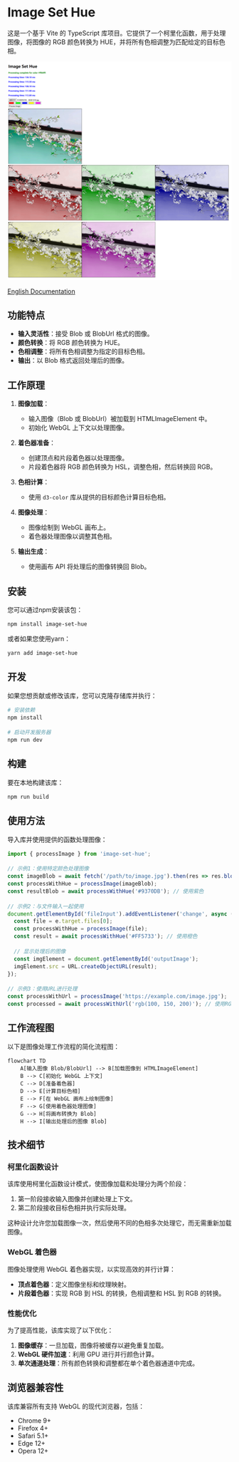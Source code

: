 # Image Set Hue

这是一个基于 Vite 的 TypeScript 库项目。它提供了一个柯里化函数，用于处理图像，将图像的 RGB 颜色转换为 HUE，并将所有色相调整为匹配给定的目标色相。

![示例图片](static/image.png)

[English Documentation](README.md)

## 功能特点

- **输入灵活性**：接受 Blob 或 BlobUrl 格式的图像。
- **颜色转换**：将 RGB 颜色转换为 HUE。
- **色相调整**：将所有色相调整为指定的目标色相。
- **输出**：以 Blob 格式返回处理后的图像。

## 工作原理

1. **图像加载**：
   - 输入图像（Blob 或 BlobUrl）被加载到 HTMLImageElement 中。
   - 初始化 WebGL 上下文以处理图像。

2. **着色器准备**：
   - 创建顶点和片段着色器以处理图像。
   - 片段着色器将 RGB 颜色转换为 HSL，调整色相，然后转换回 RGB。

3. **色相计算**：
   - 使用 `d3-color` 库从提供的目标颜色计算目标色相。

4. **图像处理**：
   - 图像绘制到 WebGL 画布上。
   - 着色器处理图像以调整其色相。

5. **输出生成**：
   - 使用画布 API 将处理后的图像转换回 Blob。

## 安装

您可以通过npm安装该包：

```bash
npm install image-set-hue
```

或者如果您使用yarn：

```bash
yarn add image-set-hue
```

## 开发

如果您想贡献或修改该库，您可以克隆存储库并执行：

```bash
# 安装依赖
npm install

# 启动开发服务器
npm run dev
```

## 构建

要在本地构建该库：

```bash
npm run build
```

## 使用方法

导入库并使用提供的函数处理图像：

```typescript
import { processImage } from 'image-set-hue';

// 示例1：使用特定颜色处理图像
const imageBlob = await fetch('/path/to/image.jpg').then(res => res.blob());
const processWithHue = processImage(imageBlob);
const resultBlob = await processWithHue('#9370DB'); // 使用紫色

// 示例2：与文件输入一起使用
document.getElementById('fileInput').addEventListener('change', async (e) => {
  const file = e.target.files[0];
  const processWithHue = processImage(file);
  const result = await processWithHue('#FF5733'); // 使用橙色
  
  // 显示处理后的图像
  const imgElement = document.getElementById('outputImage');
  imgElement.src = URL.createObjectURL(result);
});

// 示例3：使用URL进行处理
const processWithUrl = processImage('https://example.com/image.jpg');
const processed = await processWithUrl('rgb(100, 150, 200)'); // 使用RGB格式
```

## 工作流程图

以下是图像处理工作流程的简化流程图：

```mermaid
flowchart TD
    A[输入图像 Blob/BlobUrl] --> B[加载图像到 HTMLImageElement]
    B --> C[初始化 WebGL 上下文]
    C --> D[准备着色器]
    D --> E[计算目标色相]
    E --> F[在 WebGL 画布上绘制图像]
    F --> G[使用着色器处理图像]
    G --> H[将画布转换为 Blob]
    H --> I[输出处理后的图像 Blob]
```

## 技术细节

### 柯里化函数设计

该库使用柯里化函数设计模式，使图像加载和处理分为两个阶段：

1. 第一阶段接收输入图像并创建处理上下文。
2. 第二阶段接收目标色相并执行实际处理。

这种设计允许您加载图像一次，然后使用不同的色相多次处理它，而无需重新加载图像。

### WebGL 着色器

图像处理使用 WebGL 着色器实现，以实现高效的并行计算：

- **顶点着色器**：定义图像坐标和纹理映射。
- **片段着色器**：实现 RGB 到 HSL 的转换，色相调整和 HSL 到 RGB 的转换。

### 性能优化

为了提高性能，该库实现了以下优化：

1. **图像缓存**：一旦加载，图像将被缓存以避免重复加载。
2. **WebGL 硬件加速**：利用 GPU 进行并行颜色计算。
3. **单次通道处理**：所有颜色转换和调整都在单个着色器通道中完成。

## 浏览器兼容性

该库兼容所有支持 WebGL 的现代浏览器，包括：

- Chrome 9+
- Firefox 4+
- Safari 5.1+
- Edge 12+
- Opera 12+
